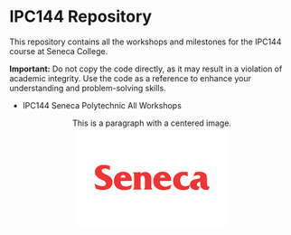 # IPC144 Repository

This repository contains all the workshops and milestones for the IPC144 course at Seneca College.

**Important:** Do not copy the code directly, as it may result in a violation of academic integrity. Use the code as a reference to enhance your understanding and problem-solving skills.

- IPC144 Seneca Polytechnic All Workshops
<p style="text-align: center;">
    This is a paragraph with a centered image.<br />
    <img src="https://github.com/arafdewann/Web322/blob/main/Seneca.png" alt="Seneca College" style="width: 265px; height: auto;" />
</p>